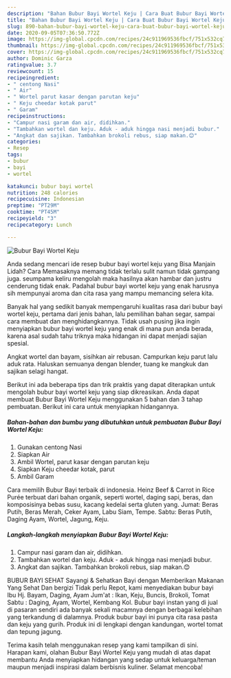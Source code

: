 ```yaml
---
description: "Bahan Bubur Bayi Wortel Keju | Cara Buat Bubur Bayi Wortel Keju Yang Enak Dan Mudah"
title: "Bahan Bubur Bayi Wortel Keju | Cara Buat Bubur Bayi Wortel Keju Yang Enak Dan Mudah"
slug: 890-bahan-bubur-bayi-wortel-keju-cara-buat-bubur-bayi-wortel-keju-yang-enak-dan-mudah
date: 2020-09-05T07:36:50.772Z
image: https://img-global.cpcdn.com/recipes/24c911969536fbcf/751x532cq70/bubur-bayi-wortel-keju-foto-resep-utama.jpg
thumbnail: https://img-global.cpcdn.com/recipes/24c911969536fbcf/751x532cq70/bubur-bayi-wortel-keju-foto-resep-utama.jpg
cover: https://img-global.cpcdn.com/recipes/24c911969536fbcf/751x532cq70/bubur-bayi-wortel-keju-foto-resep-utama.jpg
author: Dominic Garza
ratingvalue: 3.7
reviewcount: 15
recipeingredient:
- " centong Nasi"
- " Air"
- " Wortel parut kasar dengan parutan keju"
- " Keju cheedar kotak parut"
- " Garam"
recipeinstructions:
- "Campur nasi garam dan air, didihkan."
- "Tambahkan wortel dan keju. Aduk - aduk hingga nasi menjadi bubur."
- "Angkat dan sajikan. Tambahkan brokoli rebus, siap makan.😊"
categories:
- Resep
tags:
- bubur
- bayi
- wortel

katakunci: bubur bayi wortel 
nutrition: 248 calories
recipecuisine: Indonesian
preptime: "PT29M"
cooktime: "PT45M"
recipeyield: "3"
recipecategory: Lunch

---
```



![Bubur Bayi Wortel Keju](https://img-global.cpcdn.com/recipes/24c911969536fbcf/751x532cq70/bubur-bayi-wortel-keju-foto-resep-utama.jpg)

Anda sedang mencari ide resep bubur bayi wortel keju yang Bisa Manjain Lidah? Cara Memasaknya memang tidak terlalu sulit namun tidak gampang juga. seumpama keliru mengolah maka hasilnya akan hambar dan justru cenderung tidak enak. Padahal bubur bayi wortel keju yang enak harusnya sih mempunyai aroma dan cita rasa yang mampu memancing selera kita.

Banyak hal yang sedikit banyak mempengaruhi kualitas rasa dari bubur bayi wortel keju, pertama dari jenis bahan, lalu pemilihan bahan segar, sampai cara membuat dan menghidangkannya. Tidak usah pusing jika ingin menyiapkan bubur bayi wortel keju yang enak di mana pun anda berada, karena asal sudah tahu triknya maka hidangan ini dapat menjadi sajian spesial.

Angkat wortel dan bayam, sisihkan air rebusan. Campurkan keju parut lalu aduk rata. Haluskan semuanya dengan blender, tuang ke mangkuk dan sajikan selagi hangat.


Berikut ini ada beberapa tips dan trik praktis yang dapat diterapkan untuk mengolah bubur bayi wortel keju yang siap dikreasikan. Anda dapat membuat Bubur Bayi Wortel Keju menggunakan 5 bahan dan 3 tahap pembuatan. Berikut ini cara untuk menyiapkan hidangannya.

<!--inarticleads1-->

##### Bahan-bahan dan bumbu yang dibutuhkan untuk pembuatan Bubur Bayi Wortel Keju:

1. Gunakan  centong Nasi
1. Siapkan  Air
1. Ambil  Wortel, parut kasar dengan parutan keju
1. Siapkan  Keju cheedar kotak, parut
1. Ambil  Garam


Cara memilih Bubur Bayi terbaik di indonesia. Heinz Beef &amp; Carrot in Rice Purée terbuat dari bahan organik, seperti wortel, daging sapi, beras, dan komposisinya bebas susu, kacang kedelai serta gluten yang. Jumat: Beras Putih, Beras Merah, Ceker Ayam, Labu Siam, Tempe. Sabtu: Beras Putih, Daging Ayam, Wortel, Jagung, Keju. 

<!--inarticleads2-->

##### Langkah-langkah menyiapkan Bubur Bayi Wortel Keju:

1. Campur nasi garam dan air, didihkan.
1. Tambahkan wortel dan keju. Aduk - aduk hingga nasi menjadi bubur.
1. Angkat dan sajikan. Tambahkan brokoli rebus, siap makan.😊


BUBUR BAYI SEHAT Sayangi &amp; Sehatkan Bayi dengan Memberikan Makanan Yang Sehat Dan bergizi Tidak perlu Repot, kami menyediakan bubur bayi Ibu Hj. Bayam, Daging, Ayam Jum&#39;at : Ikan, Keju, Buncis, Brokoli, Tomat Sabtu : Daging, Ayam, Wortel, Kembang Kol. Bubur bayi instan yang di jual di pasaran sendiri ada banyak sekali macamnya dengan berbagai kelebihan yang terkandung di dalamnya. Produk bubur bayi ini punya cita rasa pasta dan keju yang gurih. Produk ini di lengkapi dengan kandungan, wortel tomat dan tepung jagung. 

Terima kasih telah menggunakan resep yang kami tampilkan di sini. Harapan kami, olahan Bubur Bayi Wortel Keju yang mudah di atas dapat membantu Anda menyiapkan hidangan yang sedap untuk keluarga/teman maupun menjadi inspirasi dalam berbisnis kuliner. Selamat mencoba!

